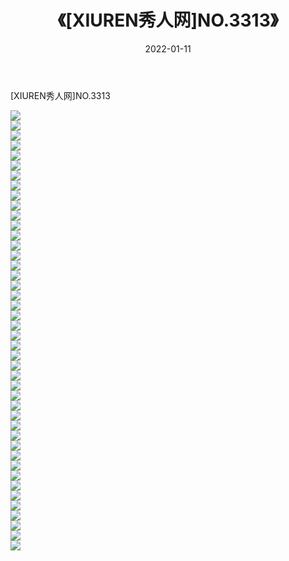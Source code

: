 ﻿---
layout: post
title:  《[XIUREN秀人网]NO.3313》
date:   2022-01-11
img: http://pic.660000.xyz/1:/秀人网/秀人网第04部分/[XIUREN秀人网]NO.3313/000.jpg
categories: [美女, 清纯, 唯美]
---

[XIUREN秀人网]NO.3313

 ![](http://pic.660000.xyz/1:/秀人网/秀人网第04部分/[XIUREN秀人网]NO.3313/001.jpg) <br>![](http://pic.660000.xyz/1:/秀人网/秀人网第04部分/[XIUREN秀人网]NO.3313/002.jpg) <br>![](http://pic.660000.xyz/1:/秀人网/秀人网第04部分/[XIUREN秀人网]NO.3313/003.jpg) <br>![](http://pic.660000.xyz/1:/秀人网/秀人网第04部分/[XIUREN秀人网]NO.3313/004.jpg) <br>![](http://pic.660000.xyz/1:/秀人网/秀人网第04部分/[XIUREN秀人网]NO.3313/005.jpg) <br>![](http://pic.660000.xyz/1:/秀人网/秀人网第04部分/[XIUREN秀人网]NO.3313/006.jpg) <br>![](http://pic.660000.xyz/1:/秀人网/秀人网第04部分/[XIUREN秀人网]NO.3313/007.jpg) <br>![](http://pic.660000.xyz/1:/秀人网/秀人网第04部分/[XIUREN秀人网]NO.3313/008.jpg) <br>![](http://pic.660000.xyz/1:/秀人网/秀人网第04部分/[XIUREN秀人网]NO.3313/009.jpg) <br>![](http://pic.660000.xyz/1:/秀人网/秀人网第04部分/[XIUREN秀人网]NO.3313/010.jpg) <br>![](http://pic.660000.xyz/1:/秀人网/秀人网第04部分/[XIUREN秀人网]NO.3313/011.jpg) <br>![](http://pic.660000.xyz/1:/秀人网/秀人网第04部分/[XIUREN秀人网]NO.3313/012.jpg) <br>![](http://pic.660000.xyz/1:/秀人网/秀人网第04部分/[XIUREN秀人网]NO.3313/013.jpg) <br>![](http://pic.660000.xyz/1:/秀人网/秀人网第04部分/[XIUREN秀人网]NO.3313/014.jpg) <br>![](http://pic.660000.xyz/1:/秀人网/秀人网第04部分/[XIUREN秀人网]NO.3313/015.jpg) <br>![](http://pic.660000.xyz/1:/秀人网/秀人网第04部分/[XIUREN秀人网]NO.3313/016.jpg) <br>![](http://pic.660000.xyz/1:/秀人网/秀人网第04部分/[XIUREN秀人网]NO.3313/017.jpg) <br>![](http://pic.660000.xyz/1:/秀人网/秀人网第04部分/[XIUREN秀人网]NO.3313/018.jpg) <br>![](http://pic.660000.xyz/1:/秀人网/秀人网第04部分/[XIUREN秀人网]NO.3313/019.jpg) <br>![](http://pic.660000.xyz/1:/秀人网/秀人网第04部分/[XIUREN秀人网]NO.3313/020.jpg) <br>![](http://pic.660000.xyz/1:/秀人网/秀人网第04部分/[XIUREN秀人网]NO.3313/021.jpg) <br>![](http://pic.660000.xyz/1:/秀人网/秀人网第04部分/[XIUREN秀人网]NO.3313/022.jpg) <br>![](http://pic.660000.xyz/1:/秀人网/秀人网第04部分/[XIUREN秀人网]NO.3313/023.jpg) <br>![](http://pic.660000.xyz/1:/秀人网/秀人网第04部分/[XIUREN秀人网]NO.3313/024.jpg) <br>![](http://pic.660000.xyz/1:/秀人网/秀人网第04部分/[XIUREN秀人网]NO.3313/025.jpg) <br>![](http://pic.660000.xyz/1:/秀人网/秀人网第04部分/[XIUREN秀人网]NO.3313/026.jpg) <br>![](http://pic.660000.xyz/1:/秀人网/秀人网第04部分/[XIUREN秀人网]NO.3313/027.jpg) <br>![](http://pic.660000.xyz/1:/秀人网/秀人网第04部分/[XIUREN秀人网]NO.3313/028.jpg) <br>![](http://pic.660000.xyz/1:/秀人网/秀人网第04部分/[XIUREN秀人网]NO.3313/029.jpg) <br>![](http://pic.660000.xyz/1:/秀人网/秀人网第04部分/[XIUREN秀人网]NO.3313/030.jpg) <br>![](http://pic.660000.xyz/1:/秀人网/秀人网第04部分/[XIUREN秀人网]NO.3313/031.jpg) <br>![](http://pic.660000.xyz/1:/秀人网/秀人网第04部分/[XIUREN秀人网]NO.3313/032.jpg) <br>![](http://pic.660000.xyz/1:/秀人网/秀人网第04部分/[XIUREN秀人网]NO.3313/033.jpg) <br>![](http://pic.660000.xyz/1:/秀人网/秀人网第04部分/[XIUREN秀人网]NO.3313/034.jpg) <br>![](http://pic.660000.xyz/1:/秀人网/秀人网第04部分/[XIUREN秀人网]NO.3313/035.jpg) <br>![](http://pic.660000.xyz/1:/秀人网/秀人网第04部分/[XIUREN秀人网]NO.3313/036.jpg) <br>![](http://pic.660000.xyz/1:/秀人网/秀人网第04部分/[XIUREN秀人网]NO.3313/037.jpg) <br>![](http://pic.660000.xyz/1:/秀人网/秀人网第04部分/[XIUREN秀人网]NO.3313/038.jpg) <br>![](http://pic.660000.xyz/1:/秀人网/秀人网第04部分/[XIUREN秀人网]NO.3313/039.jpg) <br>![](http://pic.660000.xyz/1:/秀人网/秀人网第04部分/[XIUREN秀人网]NO.3313/040.jpg) <br>![](http://pic.660000.xyz/1:/秀人网/秀人网第04部分/[XIUREN秀人网]NO.3313/041.jpg) <br>![](http://pic.660000.xyz/1:/秀人网/秀人网第04部分/[XIUREN秀人网]NO.3313/042.jpg) <br>![](http://pic.660000.xyz/1:/秀人网/秀人网第04部分/[XIUREN秀人网]NO.3313/043.jpg) <br>![](http://pic.660000.xyz/1:/秀人网/秀人网第04部分/[XIUREN秀人网]NO.3313/044.jpg) <br>